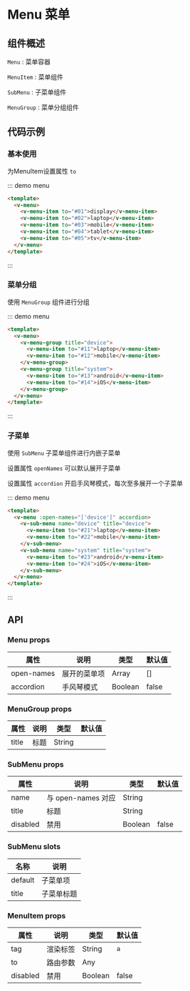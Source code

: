 # Menu 菜单


## 组件概述


`Menu` : 菜单容器

`MenuItem` : 菜单组件

`SubMenu` : 子菜单组件

`MenuGroup` : 菜单分组组件


## 代码示例

### 基本使用

为MenuItem设置属性 `to` 

::: demo menu

``` html
<template>
  <v-menu>
    <v-menu-item to="#01">display</v-menu-item>
    <v-menu-item to="#02">laptop</v-menu-item>
    <v-menu-item to="#03">mobile</v-menu-item>
    <v-menu-item to="#04">tablet</v-menu-item>
    <v-menu-item to="#05">tv</v-menu-item>
  </v-menu>
</template>
```
:::

### 菜单分组

使用 `MenuGroup` 组件进行分组


::: demo menu

``` html
<template>
  <v-menu>
    <v-menu-group title="device">
      <v-menu-item to="#11">laptop</v-menu-item>
      <v-menu-item to="#12">mobile</v-menu-item>
    </v-menu-group>
    <v-menu-group title="system">
      <v-menu-item to="#13">android</v-menu-item>
      <v-menu-item to="#14">iOS</v-menu-item>
    </v-menu-group>
  </v-menu>
</template>
```
:::

### 子菜单

使用 `SubMenu` 子菜单组件进行内嵌子菜单

设置属性 `openNames` 可以默认展开子菜单

设置属性 `accordion` 开启手风琴模式，每次至多展开一个子菜单

::: demo menu

``` html
<template>
  <v-menu :open-names="['device']" accordion>
    <v-sub-menu name="device" title="device">
      <v-menu-item to="#21">laptop</v-menu-item>
      <v-menu-item to="#22">mobile</v-menu-item>
    </v-sub-menu>
    <v-sub-menu name="system" title="system">
      <v-menu-item to="#23">android</v-menu-item>
      <v-menu-item to="#24">iOS</v-menu-item>
    </v-sub-menu>
  </v-menu>
</template>
```
:::

## API

### Menu props

| 属性     | 说明      | 类型     | 默认值  |
| -------- | -------- | ------- | ------- |
| open-names | 展开的菜单项 | Array  | [] |
| accordion | 手风琴模式 | Boolean  | false |

### MenuGroup props

| 属性     | 说明      | 类型     | 默认值  |
| -------- | -------- | ------- | ------- |
| title   | 标题 | String  |  |

### SubMenu props

| 属性     | 说明      | 类型     | 默认值  |
| -------- | -------- | ------- | ------- |
| name    | 与 open-names 对应 | String  |  |
| title   | 标题 | String  |  |
| disabled | 禁用 | Boolean  | false |

### SubMenu slots

| 名称      | 说明      |
| --------  | -------- |
| default   | 子菜单项 |
| title   | 子菜单标题 |

### MenuItem props

| 属性     | 说明      | 类型     | 默认值  |
| -------- | -------- | ------- | ------- |
| tag | 渲染标签 | String  | `a` |
| to | 路由参数 | Any  |  |
| disabled | 禁用 | Boolean  | false |
